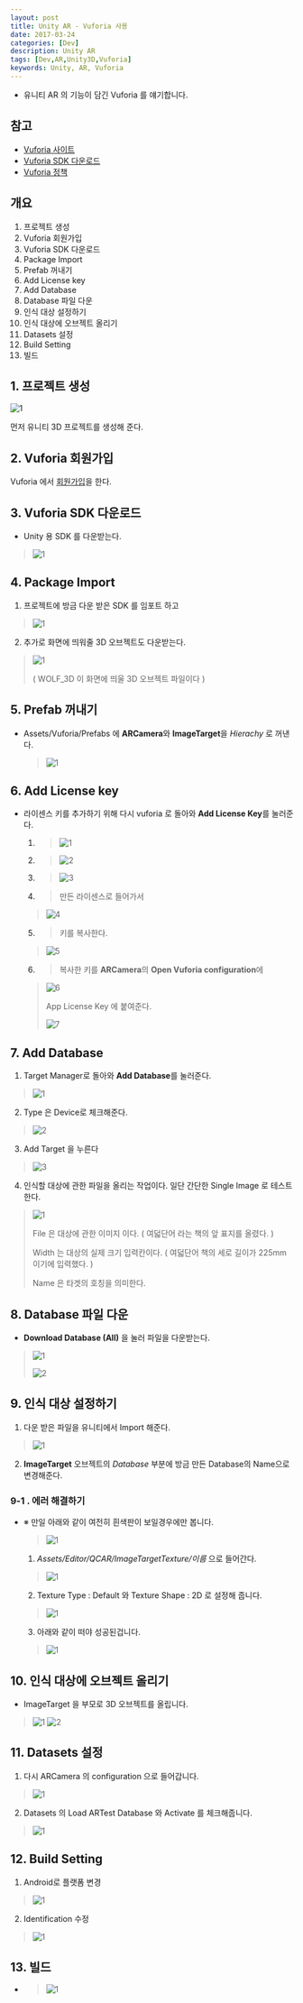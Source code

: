 ```yaml
---
layout: post
title: Unity AR - Vuforia 사용
date: 2017-03-24
categories: [Dev]
description: Unity AR
tags: [Dev,AR,Unity3D,Vuforia]
keywords: Unity, AR, Vuforia
---
```



- 유니티 AR 의 기능이 담긴 Vuforia 를 얘기합니다.

## 참고
- [Vuforia 사이트](https://www.vuforia.com/)
- [Vuforia SDK 다운로드](https://developer.vuforia.com/downloads/sdk)
- [Vuforia 정책](https://developer.vuforia.com/pricing)

## 개요
  1. 프로젝트 생성
  2. Vuforia 회원가입
  3. Vuforia SDK 다운로드
  4. Package Import
  5. Prefab 꺼내기
  6. Add License key
  7. Add Database
  8. Database 파일 다운
  9. 인식 대상 설정하기
  10. 인식 대상에 오브젝트 올리기
  11. Datasets 설정
  12. Build Setting
  13. 빌드

## 1. 프로젝트 생성
![1](http://postfiles15.naver.net/MjAxNzAzMjNfMTEx/MDAxNDkwMjI4MDA0NzM2.-MY5AlW1CZ4athfoZ42VBZxK9eAupzl8EapyY2uEN5gg.hyPI2GGb_GRbHEY34foE0k8z4qfdmCz4awITvzK3qPYg.PNG.kyechan99/5.PNG?type=w1)

먼저 유니티 3D 프로젝트를 생성해 준다.

## 2. Vuforia 회원가입
Vuforia 에서 [회원가입](https://developer.vuforia.com/user/register)을 한다.

## 3. Vuforia SDK 다운로드
- Unity 용 SDK 를 다운받는다.
> ![1](http://postfiles16.naver.net/MjAxNzAzMjRfMTE4/MDAxNDkwMzYyMjg2NTQ2.seOz4L_iaT11qKIVM1HhE_8NFxkYumo4CUc9QeH3QVgg.vZ8ERV2uWFHwfAO3RoRPBqurUz5CHuwulD1tpXcThskg.PNG.kyechan99/2.PNG?type=w1)




## 4. Package Import

1. 프로젝트에 방금 다운 받은 SDK 를 임포트 하고
  > ![1](http://postfiles9.naver.net/MjAxNzAzMjRfMjcx/MDAxNDkwMzYyMjg3Mjg4.VCQ_L6y8besxTKKffNyEEggCgttY6qQDhWbHfqkEZBwg.Ghjm6FS8HLOLkPEViCtFb1opvEhl1G42z34qb6k0t8Yg.PNG.kyechan99/3.PNG?type=w1)

2. 추가로 화면에 띄워줄 3D 오브젝트도 다운받는다.
  > ![1](http://postfiles12.naver.net/MjAxNzAzMjRfMzkg/MDAxNDkwMzYyMjg3NTM5.skhGDJ7dtz9vLrBgzsWiL7NKXXifW9kgssPRBbJT6Ywg.Yr96kyXSXS9RlAkfASHuoPWUt2Pvpm4xbtPJoY-Oh18g.PNG.kyechan99/4.PNG?type=w1)
  >
  > ( WOLF_3D 이 화면에 띄울 3D 오브젝트 파일이다 )

## 5. Prefab 꺼내기
- Assets/Vuforia/Prefabs 에 **ARCamera**와 **ImageTarget**을 *Hierachy* 로 꺼낸다.
  > ![1](http://postfiles14.naver.net/MjAxNzAzMjRfMTE5/MDAxNDkwMzYyMjg3OTM4.HmdEAyCUTo78GaAJcGh2LjP6BI1bwIq0d8PPb65gh1gg.4Xe4SF2c7JK_VSnlXI2LkAiSU14wCPM4Kmnf0v1zCQcg.PNG.kyechan99/6.PNG?type=w1)

## 6. Add License key
- 라이센스 키를 추가하기 위해 다시 vuforia 로 돌아와 **Add License Key**를 눌러준다.
  1. > ![1](http://postfiles9.naver.net/MjAxNzAzMjRfNzYg/MDAxNDkwMzYyMjg4MTg0.JOml7jghEF3a8rD3ycWHswU_4ZSPwb_i3ou0Y8UmUQcg.lPDyuL7cmphozsNXJ5n7e6GaBeBLQl0B38GRMl5T_gEg.PNG.kyechan99/7.PNG?type=w1)
  2. > ![2](http://postfiles7.naver.net/MjAxNzAzMjRfMTc3/MDAxNDkwMzYyMjg4NDQ4.-Tyrz8FrTl0gSnO4lXjFcKIfMdWoPI4Zk5cgMXnqxawg.x8AXgIvnAFYcId41J2ZnHK1t96DZXULOkcvis0G6Mzkg.PNG.kyechan99/8.PNG?type=w1)
  3. > ![3](http://postfiles10.naver.net/MjAxNzAzMjRfNjcg/MDAxNDkwMzYyMjg4NzUz.zzKRmk2UxKyYfBH-ORQHFikl5oGM0O-a3pJGcsN9_acg.K8BPnWIMMNtoDQKN8w8uIlpIqrfa_CWQXADjyHMvZ4Mg.PNG.kyechan99/9.PNG?type=w1)
  4. > 만든 라이센스로 들어가서
    >
    > ![4](http://postfiles15.naver.net/MjAxNzAzMjRfMTk5/MDAxNDkwMzYyMjg4OTE3.mkGVIkhJWCq9133srHdTDe-CXf-8rSdy63RpPG0IDu0g.LV8FRCeyW3xy2_e-DLYIvxsF6rH5gekNJcVA7a4hg44g.PNG.kyechan99/10.PNG?type=w1)
  5. > 키를 복사한다.
    >
    > ![5](http://postfiles11.naver.net/MjAxNzAzMjRfMTcz/MDAxNDkwMzYyMjg5MTY1.IxQmRfPQzCiyUH8GbH1e3wHNxiH9iX0vZs4bV0GiwJEg.noYvdTaGWey28qlANpDPORJt2QkieanNmrrM8OsCzOIg.PNG.kyechan99/11.PNG?type=w1)
  6. > 복사한 키를 **ARCamera**의 **Open Vuforia configuration**에
    >
    > ![6](http://postfiles5.naver.net/MjAxNzAzMjRfMTY1/MDAxNDkwMzYyMjg5MzYx.H20bsrSnKTzsSfnTSCHnpyPjtZEH_xMg19EI9GEB0hAg.O9ryybTKVMuqRioLEjHzjxSF7Hic-vLHK_ED4WLC2dIg.PNG.kyechan99/12.PNG?type=w1)
    >
    > App License Key 에 붙여준다.
    >
    > ![7](http://postfiles8.naver.net/MjAxNzAzMjRfMTA4/MDAxNDkwMzYyMjg5NTA2.1MN4f0drzgQyiiol9q3VSYKEOHV2JGI34h-MB1FvndIg.VWdONTkX-lEzmnp-NEYPiBAD5Z5jyLT3zeRr7BYochcg.PNG.kyechan99/13.PNG?type=w1)

## 7. Add Database
1. Target Manager로 돌아와 **Add Database**를 눌러준다.
  >![1](http://postfiles10.naver.net/MjAxNzAzMjRfNzEg/MDAxNDkwMzYyMjg5Njc0.ARxRL7vI7473RT7UpIeaqSyKFiE5feCOBjABxXtru3gg.NpAyN6-eCAE09MlGVWXvZrFJW1WPd4uVaKVdMs-HG9Ug.PNG.kyechan99/14.PNG?type=w1)
2. Type 은 Device로 체크해준다.
  >![2](http://postfiles14.naver.net/MjAxNzAzMjRfMjg5/MDAxNDkwMzYyMjg5ODI2.lFSiYhQh_P_3HAre4jV2WB2ms1eCEGYwdiYoZDoqTd0g.ENQZHYLt2MR4br7dPWsMgWprD53T7Wfd0H6zNv5Tzywg.PNG.kyechan99/15.PNG?type=w1)
3. Add Target 을 누른다
  >![3](http://postfiles2.naver.net/MjAxNzAzMjRfMjM5/MDAxNDkwMzYyMjkwMDAw.XFVQc7Gs8AzvZneYdK2HzrosoUxKUSMyRvaeGbU-Qs4g.b79e5gxEHctF-9P7-hDRSZ79CJfVvivk_JIYXDxombcg.PNG.kyechan99/16.PNG?type=w1)
4. 인식할 대상에 관한 파일을 올리는 작업이다. 일단 간단한 Single Image 로 테스트 한다.
>![1](http://postfiles16.naver.net/MjAxNzAzMjRfMTg0/MDAxNDkwMzYyMjkwMjQ2._HmuaKSvk8NYYm0AOMVPtEy24X-U88GvFERA0heChJAg.8URaGKGXc22natdYCOxysZLWBv3E5GgJ0x-mo8EAKYwg.PNG.kyechan99/17.PNG?type=w1)
  >
  > File 은 대상에 관한 이미지 이다. ( 여덟단어 라는 책의 앞 표지를 올렸다. )
  >
  > Width 는 대상의 실제 크기 입력칸이다. ( 여덟단어 책의 세로 길이가 225mm 이기에 입력했다. )
  >
  > Name 은 타겟의 호칭을 의미한다.
  
## 8. Database 파일 다운
- **Download Database (All)** 을 눌러 파일을 다운받는다.
> ![1](http://postfiles12.naver.net/MjAxNzAzMjRfMjQ2/MDAxNDkwMzYyMjkwNDUz.xxQ0iYhkW-8XG2Ip-nI-_DRbsoO-1GvWYwC7FxZfCxAg.R-w2BY2-WcRvUKlYF8NGqTZcUpzp9_XxG3wMuguN73Ug.PNG.kyechan99/18.PNG?type=w1)
> 
> 
> ![2](http://postfiles11.naver.net/MjAxNzAzMjRfMjEy/MDAxNDkwMzYyMjkwNjA2.9U5PpuO4ZwKGthaPS0dPKdiBgjwP141UopIWjoaFj24g.HaXR7acU4mPgk-5e-jPCcQwjkpsBMo0PtydWGc08SEMg.PNG.kyechan99/19.PNG?type=w1)

## 9. 인식 대상 설정하기
1. 다운 받은 파일을 유니티에서 Import 해준다.
  > ![1](http://postfiles1.naver.net/MjAxNzAzMjRfMjg4/MDAxNDkwMzYyMjkwNzY2.HUJyGwoj7hBHLUKBb2jIabqECP92lWmlwcS25UvUI5Qg.kp4E_fnPf4vduCtqKxNsTLaMywIvcGCtxrNzuyF6IM4g.PNG.kyechan99/20.PNG?type=w1)
2. **ImageTarget** 오브젝트의 *Database* 부분에 방금 만든 Database의 Name으로 변경해준다.

### 9-1 . 에러 해결하기
- ※ 만일 아래와 같이 여전히 흰색판이 보일경우에만 봅니다.
  > ![1](http://postfiles3.naver.net/MjAxNzAzMjRfMjUw/MDAxNDkwMzYyMjkxNTg2.gzWCdAsCKf0WmMzeoTMH5TQo93suRmdrOMTdohfDp3wg.bfkii6b0AGsRQw4sAKhBk5rDKR4IdVvwtNFlCoQtoUog.PNG.kyechan99/22.PNG?type=w1)

  1. *Assets/Editor/QCAR/ImageTargetTexture/이름* 으로 들어간다.
  > ![1](http://postfiles7.naver.net/MjAxNzAzMjRfNzMg/MDAxNDkwMzYyMjkxODAz.j4MPNqjZkjVjOJk0FOo0GaYR9gzsosM5-6r9hple-lgg.ww6JDTpnu41OpskYk0hqMuvHYabR_YIhu4lzyCZtcUUg.PNG.kyechan99/23.PNG?type=w1)

  2. Texture Type : Default  와  Texture Shape : 2D 로 설정해 줍니다.
  > ![1](http://postfiles1.naver.net/MjAxNzAzMjRfNDUg/MDAxNDkwMzYyMjkxOTY5.903YE_fGy6rlKHCYZEeI4Aq8cyK03twrNLu4RzjvTDQg.6qc4o82gnvo2KiHytr8A80HnPL4U6M2OrsL2wq7ke7sg.PNG.kyechan99/24.PNG?type=w1)

  3. 아래와 같이 떠야 성공된겁니다.
  > ![1](http://postfiles6.naver.net/MjAxNzAzMjRfMjQ2/MDAxNDkwMzYyMjkyNTM5.ZL3uUEM5ZbiTQAvrM0YXWX7ksc5Tp5MLYfuqBU7CSXMg.4yYooTNGN7n6Ie12oz6YVmq0Gu7Y_aiAUKTA_5pBJX0g.PNG.kyechan99/25.PNG?type=w1)
  
## 10. 인식 대상에 오브젝트 올리기
- ImageTarget 을 부모로 3D 오브젝트를 올립니다.
> ![1](http://postfiles6.naver.net/MjAxNzAzMjRfOTYg/MDAxNDkwMzYyMjkzMTI1.xmwveIhG5kdhneQgY8sLp86m1Ct0HGUnC6TarVnyDB4g.kBIdKQu1tfpSjLGEeSPB1UgwhEtWT3LOGJahefK7RxAg.PNG.kyechan99/26.PNG?type=w1)
> ![2](http://postfiles11.naver.net/MjAxNzAzMjRfNTAg/MDAxNDkwMzYyMjkzNTE4.YxxQ3JJsOSq4eQVFqXXWtZWk4Pml9knNZj6oiEw4trkg.MWaZ3WngVn1xtVAyRkH0Pa3BGoTPW4qLMqCDs4ZPRBog.PNG.kyechan99/27.PNG?type=w1)

## 11. Datasets 설정
1. 다시 ARCamera 의 configuration 으로 들어갑니다.
> ![1](http://postfiles5.naver.net/MjAxNzAzMjRfMTY1/MDAxNDkwMzYyMjg5MzYx.H20bsrSnKTzsSfnTSCHnpyPjtZEH_xMg19EI9GEB0hAg.O9ryybTKVMuqRioLEjHzjxSF7Hic-vLHK_ED4WLC2dIg.PNG.kyechan99/12.PNG?type=w1)
2. Datasets 의 Load ARTest Database 와 Activate 를 체크해줍니다.
> ![1](http://postfiles10.naver.net/MjAxNzAzMjRfMjEx/MDAxNDkwMzYyMjkzODc1.KLiBIQ3daYHkojoXHdE6Uaw44Pr76Sb5WmuustPAYrsg.z1v0KoYiixXVrEMTOBHYDJWq2QCmdva4fB9o3iF1vU4g.PNG.kyechan99/29.PNG?type=w1)

## 12. Build Setting
1. Android로 플랫폼 변경
> ![1](http://postfiles16.naver.net/MjAxNzAzMjRfMTUy/MDAxNDkwMzYyMjk0MTEw.Q4W3TZuqti0xrNEQx2watcJwHJuOAolyFZNs-1f-x3Qg.TUXlEleCsP58_JiZMfQT8tdQ2zh6vg3M5CcSIxQ5UiEg.PNG.kyechan99/30.PNG?type=w1)
2. Identification 수정
> ![1](http://postfiles16.naver.net/MjAxNzAzMjRfMjcx/MDAxNDkwMzYyMjk0MjQz.P7dZoZhbGsczzcT35qtBMyKaqX2jfr8ememhYc9BPvYg.c2Jgqwe1aRTpR3hn2r_FxJJAguQ81K_JaNOHsf5UXu8g.PNG.kyechan99/31.PNG?type=w1)

## 13. 빌드
- > ![1](http://postfiles4.naver.net/MjAxNzAzMjRfMjgg/MDAxNDkwMzY0MTgyNjQ1.F8mdNK8TgkQ57w4l8onXSFVuBwFAusquusIxAsYyx0Ug.y68wYBt2fcq4aDhfKOGwKUBMrQUNRhGKTgrjKu1bWYIg.JPEG.kyechan99/1.jpg?type=w1)


